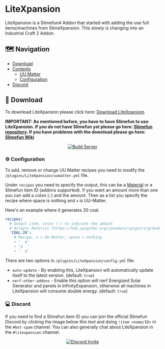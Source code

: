 # LiteXpansion
LiteXpansion is a Slimefun4 Addon that started with adding the use full items/machines from SlimeXpansion. This slowly is changing into an Industrial Craft 2 Addon.

## :world_map: Navigation
* [Download](#floppy_disk-download)
* [Contents](#contents)
  * [UU Matter](#brain-uu-matter)
  * [Configuration](#gear-configuration)
* [Discord](#computer-discord)

## :floppy_disk: Download
To download LiteXpansion please click here: [Download LiteXpansion](https://thebusybiscuit.github.io/builds/J3fftw1/LiteXpansion/master/)

**IMPORTANT: As mentioned before, you have to have Slimefun to use LiteXpansion. If you do not have Slimefun yet please go here: [Slimefun repository](https://github.com/Slimefun/Slimefun4). If you have problems with the download please go here: [Slimefun Wiki](https://github.com/Slimefun/Slimefun4/wiki/Installing-Slimefun)**

<p align="center">
  <a href="https://thebusybiscuit.github.io/builds/J3fftw1/LiteXpansion/master/">
    <img src="https://thebusybiscuit.github.io/builds/J3fftw1/LiteXpansion/master/badge.svg" alt="Build Server"/>
  </a>
</p>

### :gear: Configuration
To add, remove or change UU Matter recipes you need to modify the `/plugins/LiteXpansion/uumatter.yml` file.

Under `recipes` you need to specify the output, this can be a [Material](https://hub.spigotmc.org/javadocs/spigot/org/bukkit/Material.html) or a Slimefun item ID (addons supported). If you want an amount more than one you can add a colon (`:`) and the amount. Then as a list you specify the recipe where space is nothing and `x` is UU-Matter.

Here's an example where it generates 20 coal.
```yaml
recipes:
  # Output item, colon (:) to indicate the amount
  # Accepts Material (https://hub.spigotmc.org/javadocs/spigot/org/bukkit/Material.html) or Slimefun Item ID
  'COAL:20':
    # Recipe, x = UU-Matter, space = nothing
    - '  x'
    - 'x  '
    - '  x'
```

There are two options in `/plugins/LiteXpansion/config.yml` file:

- `auto-update` - By enabling this, LiteXpansion will automatically update itself to the latest version. (default: `true`)
- `nerf-other-addons` - Enable this option will nerf Energized Solar Generator and panels in InfinityExpansion, otherwise all machines in LiteXpansion will consume double energy. (default: `true`)

### :computer: Discord
If you need to find a Slimefun item ID you can join the official Slimefun Discord by clicking the image below this text and doing `!item <name/ID>` in the `#bot-spam` channel.
You can also generally chat about LiteXpansion in the `#litexpansion` channel.

<p align="center">
  <a href="https://discord.gg/slimefun">
    <img src="https://discordapp.com/api/guilds/565557184348422174/widget.png?style=banner3" alt="Discord Invite"/>
  </a>
</p>
